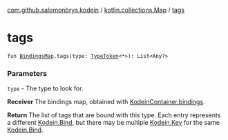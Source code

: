 [com.github.salomonbrys.kodein](../index.md) / [kotlin.collections.Map](index.md) / [tags](.)

# tags

`fun `[`BindingsMap`](../-bindings-map.md)`.tags(type: `[`TypeToken`](../-type-token/index.md)`<*>): List<Any?>`

### Parameters

`type` - The type to look for.

**Receiver**
The bindings map, obtained with [KodeinContainer.bindings](../-kodein-container/bindings.md).

**Return**
The list of tags that are bound with this type. Each entry represents a different [Kodein.Bind](../-kodein/-bind/index.md),
    but there may be multiple [Kodein.Key](../-kodein/-key/index.md) for the same [Kodein.Bind](../-kodein/-bind/index.md).

